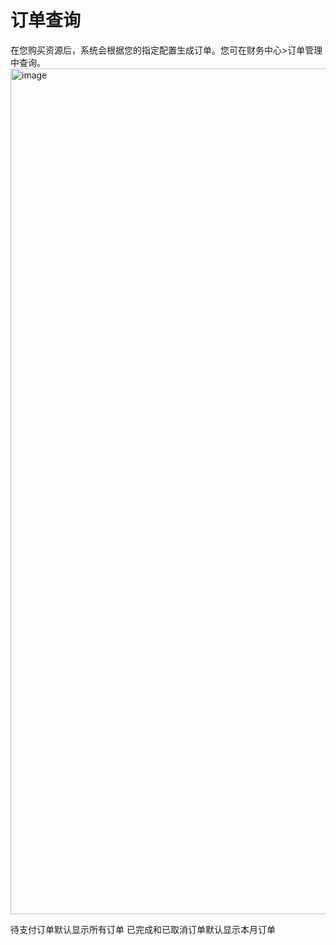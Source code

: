 

# 订单查询 

在您购买资源后，系统会根据您的指定配置生成订单。您可在财务中心\>订单管理中查询。
<img width="1353" alt="image" src="https://github.com/user-attachments/assets/c77d7d1e-ad95-43ff-912e-e3d7fb1f3f59">

待支付订单默认显示所有订单
已完成和已取消订单默认显示本月订单 


